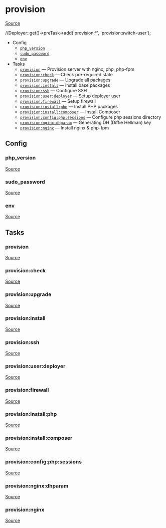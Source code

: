 <!-- DO NOT EDIT THIS FILE! -->
<!-- Instead edit recipe/provision/provision.php -->
<!-- Then run bin/docgen -->

# provision

[Source](/recipe/provision/provision.php)

//Deployer::get()->preTask->add('provision:*', 'provision:switch-user');


* Config
  * [`php_version`](#php_version)
  * [`sudo_password`](#sudo_password)
  * [`env`](#env)
* Tasks
  * [`provision`](#provision) — Provision server with nginx, php, php-fpm
  * [`provision:check`](#provision:check) — Check pre-required state
  * [`provision:upgrade`](#provision:upgrade) — Upgrade all packages
  * [`provision:install`](#provision:install) — Install base packages
  * [`provision:ssh`](#provision:ssh) — Configure SSH
  * [`provision:user:deployer`](#provision:user:deployer) — Setup deployer user
  * [`provision:firewall`](#provision:firewall) — Setup firewall
  * [`provision:install:php`](#provision:install:php) — Install PHP packages
  * [`provision:install:composer`](#provision:install:composer) — Install Composer
  * [`provision:config:php:sessions`](#provision:config:php:sessions) — Configure php sessions directory
  * [`provision:nginx:dhparam`](#provision:nginx:dhparam) — Generating DH (Diffie Hellman) key
  * [`provision:nginx`](#provision:nginx) — Install nginx & php-fpm

## Config
### php_version
[Source](/recipe/provision/provision.php#L7)



### sudo_password
[Source](/recipe/provision/provision.php#L8)



### env
[Source](/recipe/provision/provision.php#L9)




## Tasks
### provision
[Source](/recipe/provision/provision.php#L12)



### provision:check
[Source](/recipe/provision/provision.php#L41)



### provision:upgrade
[Source](/recipe/provision/provision.php#L62)



### provision:install
[Source](/recipe/provision/provision.php#L68)



### provision:ssh
[Source](/recipe/provision/provision.php#L91)



### provision:user:deployer
[Source](/recipe/provision/provision.php#L105)



### provision:firewall
[Source](/recipe/provision/provision.php#L140)



### provision:install:php
[Source](/recipe/provision/provision.php#L148)



### provision:install:composer
[Source](/recipe/provision/provision.php#L173)



### provision:config:php:sessions
[Source](/recipe/provision/provision.php#L206)



### provision:nginx:dhparam
[Source](/recipe/provision/provision.php#L212)



### provision:nginx
[Source](/recipe/provision/provision.php#L223)



